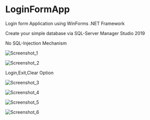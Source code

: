 # LoginFormApp
Login form Application using WinForms .NET Framework

Create your simple database via SQL-Server Manager Studio 2019

No SQL-Injection Mechanism

![Screenshot_1](https://user-images.githubusercontent.com/70575515/192545977-a6ded4d0-9db9-4e06-b1d6-66a69351ab6d.png)

![Screenshot_2](https://user-images.githubusercontent.com/70575515/192545998-1007ecd1-4409-46b5-95fc-06598919746b.png)

Login,Exit,Clear Option

![Screenshot_3](https://user-images.githubusercontent.com/70575515/192546691-9526014d-0aa5-4d06-8e30-8c5c1abf40cd.png)

![Screenshot_4](https://user-images.githubusercontent.com/70575515/192546722-321f4177-1f24-4b1d-9669-738b0158bccb.png)

![Screenshot_5](https://user-images.githubusercontent.com/70575515/192546746-815526b3-ccbb-4513-9dec-79de29e8ed8f.png)

![Screenshot_6](https://user-images.githubusercontent.com/70575515/192546765-b1d9f609-a453-4ea5-83dd-6b26ae16b4ba.png)

